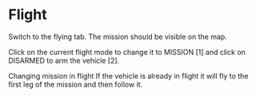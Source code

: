 # Flight

Switch to the flying tab. The mission should be visible on the map.

Click on the current flight mode to change it to MISSION [1] and click on DISARMED to arm the vehicle [2].

Changing mission in flight
If the vehicle is already in flight it will fly to the first leg of the mission and then follow it.